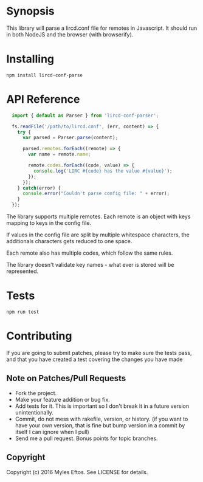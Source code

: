 # Synopsis

This library will parse a lircd.conf file for remotes in Javascript. It should run in both NodeJS and the browser (with browserify).

# Installing

```npm install lircd-conf-parse```

# API Reference

```js
  import { default as Parser } from 'lircd-conf-parser';

  fs.readFile('/path/to/lircd.conf', (err, content) => {
    try {
      var parsed = Parser.parse(content);

      parsed.remotes.forEach((remote) => {
        var name = remote.name;

        remote.codes.forEach((code, value) => {
          console.log('LIRC #{code} has the value #{value}');
        });
      });
    } catch(error) {
      console.error("Couldn't parse config file: " + error);
    }
  });

```

The library supports multiple remotes. Each remote is an object with keys mapping to keys in the config file.

If values in the config file are split by multiple whitespace characters, the additionals characters gets reduced to one space.

Each remote also has multiple codes, which follow the same rules.

The library doesn't validate key names - what ever is stored will be represented.

# Tests

```npm run test```

# Contributing

If you are going to submit patches, please try to make sure the tests pass, and that you have created a test covering the changes you have made

## Note on Patches/Pull Requests
 
* Fork the project.
* Make your feature addition or bug fix.
* Add tests for it. This is important so I don't break it in a
  future version unintentionally.
* Commit, do not mess with rakefile, version, or history.
  (if you want to have your own version, that is fine but
   bump version in a commit by itself I can ignore when I pull)
* Send me a pull request. Bonus points for topic branches.

## Copyright

Copyright (c) 2016 Myles Eftos. See LICENSE for details.
